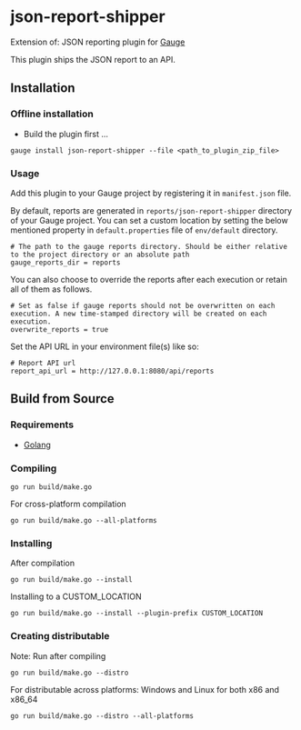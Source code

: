 json-report-shipper
===========

Extension of:
JSON reporting plugin for [Gauge](http://gauge.org)

This plugin ships the JSON report to an API.

Installation
------------
### Offline installation
* Build the plugin first ...
```
gauge install json-report-shipper --file <path_to_plugin_zip_file>
```

### Usage

Add this plugin to your Gauge project by registering it in `manifest.json` file. 


By default, reports are generated in `reports/json-report-shipper` directory of your Gauge project. You can set a custom location by setting the below mentioned property in `default.properties` file of `env/default` directory.

```
# The path to the gauge reports directory. Should be either relative to the project directory or an absolute path
gauge_reports_dir = reports
```

You can also choose to override the reports after each execution or retain all of them as follows.

```
# Set as false if gauge reports should not be overwritten on each execution. A new time-stamped directory will be created on each execution.
overwrite_reports = true
```

Set the API URL in your environment file(s) like so:
```
# Report API url
report_api_url = http://127.0.0.1:8080/api/reports
```


Build from Source
-----------------

### Requirements
* [Golang](http://golang.org/)

### Compiling

```
go run build/make.go
```

For cross-platform compilation

```
go run build/make.go --all-platforms
```

### Installing
After compilation

```
go run build/make.go --install
```

Installing to a CUSTOM_LOCATION

```
go run build/make.go --install --plugin-prefix CUSTOM_LOCATION
```

### Creating distributable

Note: Run after compiling

```
go run build/make.go --distro
```

For distributable across platforms: Windows and Linux for both x86 and x86_64

```
go run build/make.go --distro --all-platforms
```